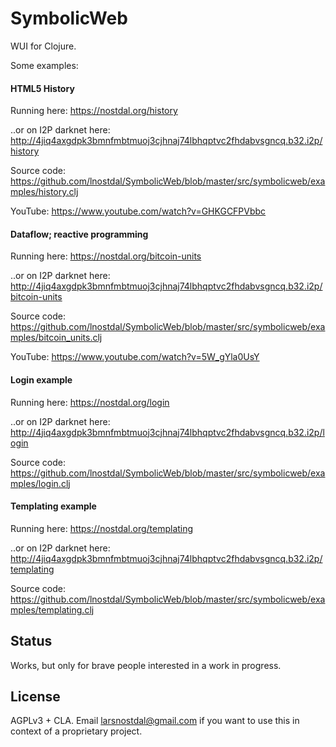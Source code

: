# SymbolicWeb

WUI for Clojure.

Some examples:


#### HTML5 History

Running here: https://nostdal.org/history

..or on I2P darknet here: http://4jiq4axgdpk3bmnfmbtmuoj3cjhnaj74lbhqptvc2fhdabvsgncq.b32.i2p/history

Source code: https://github.com/lnostdal/SymbolicWeb/blob/master/src/symbolicweb/examples/history.clj

YouTube: https://www.youtube.com/watch?v=GHKGCFPVbbc


#### Dataflow; reactive programming

Running here: https://nostdal.org/bitcoin-units

..or on I2P darknet here: http://4jiq4axgdpk3bmnfmbtmuoj3cjhnaj74lbhqptvc2fhdabvsgncq.b32.i2p/bitcoin-units

Source code: https://github.com/lnostdal/SymbolicWeb/blob/master/src/symbolicweb/examples/bitcoin_units.clj

YouTube: https://www.youtube.com/watch?v=5W_gYla0UsY


#### Login example

Running here: https://nostdal.org/login

..or on I2P darknet here: http://4jiq4axgdpk3bmnfmbtmuoj3cjhnaj74lbhqptvc2fhdabvsgncq.b32.i2p/login

Source code: https://github.com/lnostdal/SymbolicWeb/blob/master/src/symbolicweb/examples/login.clj


#### Templating example

Running here: https://nostdal.org/templating

..or on I2P darknet here: http://4jiq4axgdpk3bmnfmbtmuoj3cjhnaj74lbhqptvc2fhdabvsgncq.b32.i2p/templating

Source code: https://github.com/lnostdal/SymbolicWeb/blob/master/src/symbolicweb/examples/templating.clj



## Status

Works, but only for brave people interested in a work in progress.



## License

AGPLv3 + CLA. Email larsnostdal@gmail.com if you want to use this in context of a proprietary project.
